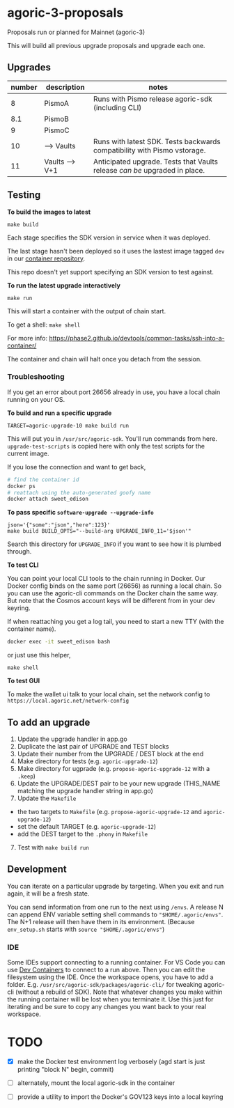 # agoric-3-proposals

Proposals run or planned for Mainnet (agoric-3)

This will build all previous upgrade proposals and upgrade each one.

## Upgrades

| number | description    | notes                                                                      |
| ------ | -------------- | -------------------------------------------------------------------------- |
| 8      | PismoA         | Runs with Pismo release agoric-sdk (including CLI)                         |
| 8.1    | PismoB         |
| 9      | PismoC         |
| 10     | --> Vaults     | Runs with latest SDK. Tests backwards compatibility with Pismo vstorage.   |
| 11     | Vaults --> V+1 | Anticipated upgrade. Tests that Vaults release _can be_ upgraded in place. |

## Testing

**To build the images to latest**

```shell
make build
```

Each stage specifies the SDK version in service when it was deployed.

The last stage hasn't been deployed so it uses the lastest image tagged `dev` in our [container repository](https://github.com/agoric/agoric-sdk/pkgs/container/agoric-sdk).

This repo doesn't yet support specifying an SDK version to test against.

**To run the latest upgrade interactively**

```shell
make run
```

This will start a container with the output of chain start.

To get a shell: `make shell`

  For more info: https://phase2.github.io/devtools/common-tasks/ssh-into-a-container/

The container and chain will halt once you detach from the session.

### Troubleshooting
If you get an error about port 26656 already in use, you have a local chain running on your OS.

**To build and run a specific upgrade**

```shell
TARGET=agoric-upgrade-10 make build run
```

This will put you in `/usr/src/agoric-sdk`. You'll run commands from here. `upgrade-test-scripts` is copied here with only the test scripts for the current image.


If you lose the connection and want to get back,
```sh
# find the container id
docker ps
# reattach using the auto-generated goofy name
docker attach sweet_edison
```

**To pass specific `software-upgrade --upgrade-info`**

```shell
json='{"some":"json","here":123}'
make build BUILD_OPTS="--build-arg UPGRADE_INFO_11='$json'"
```

Search this directory for `UPGRADE_INFO` if you want to see how it is plumbed
through.

**To test CLI**

You can point your local CLI tools to the chain running in Docker. Our Docker config binds on the same port (26656) as running a local chain. So you can use the agoric-cli commands on the Docker chain the same way. But note that the Cosmos account keys will be different from in your dev keyring.

If when reattaching you get a log tail, you need to start a new TTY (with the container name).
```sh
docker exec -it sweet_edison bash
```

or just use this helper,
```
make shell
```


**To test GUI**

To make the wallet ui talk to your local chain, set the network config to
`https://local.agoric.net/network-config`

## To add an upgrade

1. Update the upgrade handler in app.go
2. Duplicate the last pair of UPGRADE and TEST blocks
3. Update their number from the UPGRADE / DEST block at the end
4. Make directory for tests (e.g. `agoric-upgrade-12`)
5. Make directory for ugprade (e.g. `propose-agoric-upgrade-12` with a `.keep`)
6. Update the UPGRADE/DEST pair to be your new upgrade (THIS_NAME matching the upgrade handler string in app.go)
7. Update the `Makefile`
  - the two targets to `Makefile` (e.g. `propose-agoric-upgrade-12` and `agoric-upgrade-12`)
  - set the default TARGET (e.g. `agoric-upgrade-12`)
  - add the DEST target to the `.phony` in `Makefile`
7. Test with `make build run`


## Development

You can iterate on a particular upgrade by targeting. When you exit and run again, it will be a fresh state.

You can send information from one run to the next using `/envs`. A release N can append ENV variable setting shell commands to `"$HOME/.agoric/envs"`. The N+1 release will then have them in its environment. (Because `env_setup.sh` starts with `source "$HOME/.agoric/envs"`)

### IDE

Some IDEs support connecting to a running container. For VS Code you can use [Dev Containers](https://code.visualstudio.com/docs/devcontainers/containers) to connect to a run above. Then you can edit the filesystem using the IDE. Once the workspace opens, you have to add a folder. E.g. `/usr/src/agoric-sdk/packages/agoric-cli/` for tweaking agoric-cli (without a rebuild of SDK).
Note that whatever changes you make within the running container will be lost when you terminate it. Use this just for iterating and be sure to copy any changes you want back to your real workspace.

# TODO
- [X] make the Docker test environment log verbosely (agd start is just printing "block N" begin, commit)
- [ ] alternately, mount the local agoric-sdk in the container
- [ ] provide a utility to import the Docker's GOV123 keys into a local keyring

